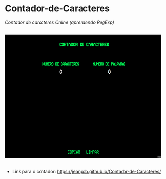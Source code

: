 # Contador-de-Caracteres
*Contador de caracteres Online (aprendendo RegExp)*

<br>
<div> <img src='./assets/gifs/main-screen.gif' height='400'> </div>
<br>

- Link para o contador: https://jeanpcb.github.io/Contador-de-Caracteres/
